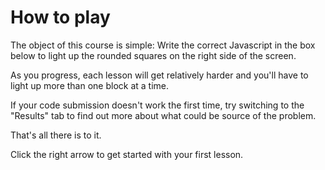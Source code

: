 # How to play

The object of this course is simple: Write the correct Javascript in the box below to light up the rounded squares on the right side of the screen.

As you progress, each lesson will get relatively harder and you'll have to light up more than one block at a time.

If your code submission doesn't work the first time, try switching to the "Results" tab to find out more about what could be source of the problem.

That's all there is to it.

Click the right arrow to get started with your first lesson.
